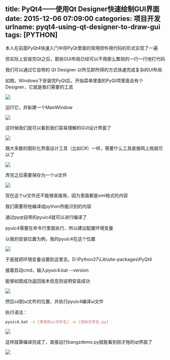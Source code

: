 title: PyQt4——使用Qt Designer快速绘制GUI界面
date: 2015-12-06 07:09:00
categories: 项目开发
urlname: pyqt4-using-qt-designer-to-draw-gui
tags: [PYTHON]
---
本人在前面PyQt4快速入门中将PyQt里面的常用控件用代码的形式实现了一遍

但实际上安装完Qt之后，那些GUI布局已经可以不用那么繁琐的一行一行地打代码

我们可以通过它自带的 Qt Designer 以所见即所得的方式快速完成复杂的UI布局

如图，Windows下安装完PyQt后，开始菜单里面的PyQt项里面会有个Designer，它就是我们需要的工具

![](/images/tp_old/image/20151206/20151206153753_27056.png)

<!--more-->

运行它，并新建一个MainWindow

![](/images/tp_old/image/20151206/20151206154233_86111.png)

这时候我们就可以看到我们容易理解的GUI设计界面了

![](/images/tp_old/image/20151206/20151206154409_80114.jpg)

跟大多数的图形化界面设计工具（比如C#）一样，需要什么工具直接网上拖就可以了

![](/images/tp_old/image/20151206/20151206154635_69028.jpg)

弄完之后需要保存为一个ui文件

![](/images/tp_old/image/20151206/20151206154902_69851.jpg)

现在这个ui文件还不能够直接用，因为里面都是xml格式的内容

我们需要将他编译成python所能识别的内容

通过pyqt自带的pyuic4就可以进行编译了

pyuic4需要在命令行里面执行，所以建议配置环境变量

以我的安装位置为例，我的pyuic4在这个位置

![](/images/tp_old/image/20151206/20151206155624_51335.png)

于是就把环境变量设置到这里去，D:\Python27\Lib\site-packages\PyQt4

接着启动cmd，输入pyuic4.bat --version

能够如图成功返回版本信息则说明安装成功

![](/images/tp_old/image/20151206/20151206155831_13320.png)

然后cd到ui文件的位置，并执行pyuic4编译ui文件

执行语法：
```bash
pyuic4.bat -x [原来的ui文件名] -o [目标文件名.py]
```

![](/images/tp_old/image/20151206/20151206160142_88797.png)

这样就算编译完成了，直接运行bangzdemo.py就能看到刚才拖的qt界面了

![](/images/tp_old/image/20151206/20151206160511_67501.png)